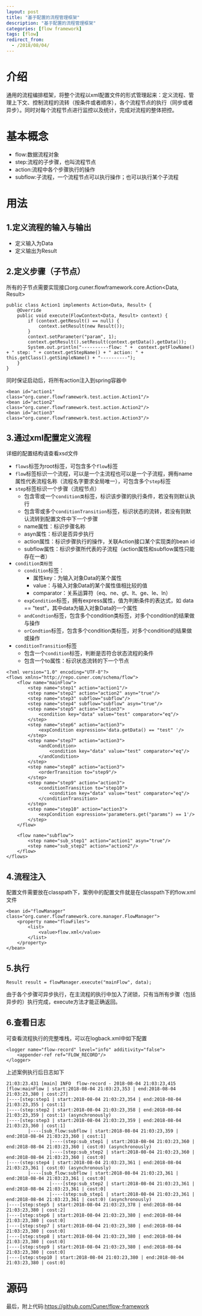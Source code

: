 ```yaml
---
layout: post
title: "基于配置的流程管理框架"
description: "基于配置的流程管理框架"
categories: [flow framework]
tags: [flow]
redirect_from:
  - /2018/08/04/
---
```

# 介绍
通用的流程编排框架，将整个流程以xml配置文件的形式管理起来：定义流程、管理上下文、控制流程的流转（按条件或者顺序），各个流程节点的执行（同步或者异步）。同时对每个流程节点进行监控以及统计，完成对流程的整体把控。

# 基本概念

- flow:数据流程对象
- step:流程的子步骤，也叫流程节点
- action:流程中各个步骤执行的操作
- subflow:子流程，一个流程节点可以执行操作；也可以执行某个子流程

# 用法

## 1.定义流程的输入与输出

- 定义输入为Data
- 定义输出为Result

## 2.定义步骤（子节点）

所有的子节点需要实现接口org.cuner.flowframework.core.Action<Data, Result>

```
public class Action1 implements Action<Data, Result> {
    @Override
    public void execute(FlowContext<Data, Result> context) {
        if (context.getResult() == null) {
            context.setResult(new Result());
        }
        context.setParameter("param", 1);
        context.getResult().setResult(context.getData().getData());
        System.out.println("----------flow: " +  context.getFlowName() + " step: " + context.getStepName() + " action: " + this.getClass().getSimpleName() + "----------");
    }
}
```

同时保证启动后，将所有action注入到spring容器中

```
<bean id="action1" class="org.cuner.flowframework.test.action.Action1"/>
<bean id="action2" class="org.cuner.flowframework.test.action.Action2"/>
<bean id="action3" class="org.cuner.flowframework.test.action.Action3"/>
```

## 3.通过xml配置定义流程

详细的配置结构请查看xsd文件
- `flows`标签为root标签，可包含多个`flow`标签
- `flow`标签标识一个流程，可以是一个主流程也可以是一个子流程，拥有name属性代表流程名称（流程名字要求全局唯一），可包含多个`step`标签
- `step`标签标识一个步骤（流程节点）
  - 包含零或一个`condition类`标签，标识该步骤的执行条件，若没有则默认执行
  - 包含零或多个`conditionTransition`标签，标识状态的流转，若没有则默认流转到配置文件中下一个步骤
  - name属性：标识步骤名称
  - asyn属性：标识是否异步执行
  - action属性：标识步骤执行的操作，关联Action接口某个实现类的bean id
  - subflow属性：标识步骤所代表的子流程（action属性和subflow属性只能存在一者）
- `condition类标签`
  - `condition`标签：
    - 属性key：为输入对象Data的某个属性
    - value：与输入对象Data的某个属性值相比较的值
    - comparator：关系运算符（eq、ne、gt、lt、ge、le、ln）
  - `expCondition`标签，拥有express属性，值为判断条件的表达式，如 data == "test"，其中data为输入对象Data的一个属性
  - `andCondtion`标签，包含多个condition类标签，对多个condition的结果做与操作
  - `orCondtion`标签，包含多个condition类标签，对多个condition的结果做或操作
- `conditionTransition`标签
  - 包含一个`condition`标签，判断是否符合状态流程的条件
  - 包含一个to属性：标识状态流转的下一个节点

```
<?xml version="1.0" encoding="UTF-8"?>
<flows xmlns="http://repo.cuner.com/schema/flow">
    <flow name="mainFlow">
        <step name="step1" action="action1"/>
        <step name="step2" action="action2" asyn="true"/>
        <step name="step3" subflow="subflow"/>
        <step name="step4" subflow="subflow" asyn="true"/>
        <step name="step5" action="action3">
            <condition key="data" value="test" comparator="eq"/>
        </step>
        <step name="step6" action="action3">
            <expCondition expression='data.getData() == "test" '/>
        </step>
        <step name="step7" action="action3">
            <andCondition>
                <condition key="data" value="test" comparator="eq"/>
            </andCondition>
        </step>
        <step name="step8" action="action3">
            <orderTransition to="step9"/>
        </step>
        <step name="step9" action="action3">
            <conditionTransition to="step10">
                <condition key="data" value="test" comparator="eq"/>
            </conditionTransition>
        </step>
        <step name="step10" action="action3">
            <expCondition expression='parameters.get("params") == 1'/>
        </step>
    </flow>

    <flow name="subflow">
        <step name="sub_step1" action="action1" asyn="true"/>
        <step name="sub_step2" action="action2"/>
    </flow>
</flows>
```

## 4.流程注入

配置文件需要放在classpath下，案例中的配置文件就是在classpath下的flow.xml文件

```
<bean id="flowManager" class="org.cuner.flowframework.core.manager.FlowManager">
    <property name="flowFiles">
        <list>
            <value>flow.xml</value>
        </list>
    </property>
</bean>
```

## 5.执行

```
Result result = flowManager.execute("mainFlow", data);
```
由于各个步骤可异步执行，在主流程的执行中加入了闭锁，只有当所有步骤（包括异步的）执行完成，execute方法才能正确返回。

## 6.查看日志
可查看流程执行的完整堆栈，可以在logback.xml中如下配置
```
<logger name="flow-record" level="info" additivity="false">
    <appender-ref ref="FLOW_RECORD"/>
</logger>
```

上述案例执行后日志如下
```
21:03:23.431 [main] INFO  flow-record - 2018-08-04 21:03:23,415
[flow:mainFlow | start:2018-08-04 21:03:23,353 | end:2018-08-04 21:03:23,380 | cost:27]
|----[step:step1 | start:2018-08-04 21:03:23,354 | end:2018-08-04 21:03:23,355 | cost:1]
|----(step:step2 | start:2018-08-04 21:03:23,358 | end:2018-08-04 21:03:23,359 | cost:1) (asynchronously)
|----[step:step3 | start:2018-08-04 21:03:23,359 | end:2018-08-04 21:03:23,360 | cost:1]
        |----[sub_flow:subflow | start:2018-08-04 21:03:23,359 | end:2018-08-04 21:03:23,360 | cost:1]
                |----(step:sub_step1 | start:2018-08-04 21:03:23,360 | end:2018-08-04 21:03:23,360 | cost:0) (asynchronously)
                |----[step:sub_step2 | start:2018-08-04 21:03:23,360 | end:2018-08-04 21:03:23,360 | cost:0]
|----(step:step4 | start:2018-08-04 21:03:23,361 | end:2018-08-04 21:03:23,361 | cost:0) (asynchronously)
        |----[sub_flow:subflow | start:2018-08-04 21:03:23,361 | end:2018-08-04 21:03:23,361 | cost:0]
                |----[step:sub_step2 | start:2018-08-04 21:03:23,361 | end:2018-08-04 21:03:23,361 | cost:0]
                |----(step:sub_step1 | start:2018-08-04 21:03:23,361 | end:2018-08-04 21:03:23,361 | cost:0) (asynchronously)
|----[step:step5 | start:2018-08-04 21:03:23,378 | end:2018-08-04 21:03:23,380 | cost:2]
|----[step:step6 | start:2018-08-04 21:03:23,380 | end:2018-08-04 21:03:23,380 | cost:0]
|----[step:step7 | start:2018-08-04 21:03:23,380 | end:2018-08-04 21:03:23,380 | cost:0]
|----[step:step8 | start:2018-08-04 21:03:23,380 | end:2018-08-04 21:03:23,380 | cost:0]
|----[step:step9 | start:2018-08-04 21:03:23,380 | end:2018-08-04 21:03:23,380 | cost:0]
|----[step:step10 | start:2018-08-04 21:03:23,380 | end:2018-08-04 21:03:23,380 | cost:0]
```

# 源码

最后，附上代码:https://github.com/Cuner/flow-framework
